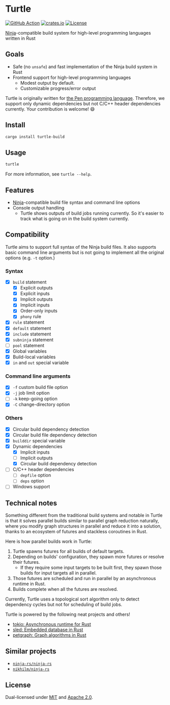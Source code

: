 # Turtle

[![GitHub Action](https://img.shields.io/github/workflow/status/raviqqe/turtle/test?style=flat-square)](https://github.com/raviqqe/turtle/actions)
[![crates.io](https://img.shields.io/crates/v/turtle-build?style=flat-square)](https://crates.io/crates/turtle-build)
[![License](https://img.shields.io/crates/l/turtle-build?style=flat-square)](#License)

[Ninja][ninja]-compatible build system for high-level programming languages written in Rust

## Goals

- Safe (no `unsafe`) and fast implementation of the Ninja build system in Rust
- Frontend support for high-level programming languages
  - Modest output by default.
  - Customizable progress/error output

Turtle is originally written for [the Pen programming language](https://github.com/pen-lang/pen). Therefore, we support only dynamic dependencies but not C/C++ header dependencies currently. Your contribution is welcome! 😄

## Install

```sh
cargo install turtle-build
```

## Usage

```sh
turtle
```

For more information, see `turtle --help`.

## Features

- [Ninja][ninja]-compatible build file syntax and command line options
- Console output handling
  - Turtle shows outputs of build jobs running currently. So it's easier to track what is going on in the build system currently.

## Compatibility

Turtle aims to support full syntax of the Ninja build files. It also supports basic command line arguments but is not going to implement all the original options (e.g. `-t` option.)

### Syntax

- [x] `build` statement
  - [x] Explicit outputs
  - [x] Explicit inputs
  - [x] Implicit outputs
  - [x] Implicit inputs
  - [x] Order-only inputs
  - [x] `phony` rule
- [x] `rule` statement
- [x] `default` statement
- [x] `include` statement
- [x] `subninja` statement
- [ ] `pool` statement
- [x] Global variables
- [x] Build-local variables
- [x] `in` and `out` special variable

### Command line arguments

- [x] `-f` custom build file option
- [x] `-j` job limit option
- [ ] `-k` keep-going option
- [x] `-C` change-directory option

### Others

- [x] Circular build dependency detection
- [x] Circular build file dependency detection
- [x] `builddir` special variable
- [x] Dynamic dependencies
  - [x] Implicit inputs
  - [ ] Implicit outputs
  - [x] Circular build dependency detection
- [ ] C/C++ header dependencies
  - [ ] `depfile` option
  - [ ] `deps` option
- [ ] Windows support

## Technical notes

Something different from the traditional build systems and notable in Turtle is that it solves parallel builds similar to parallel graph reduction naturally, where you modify graph structures in parallel and reduce it into a solution, thanks to an ecosystem of futures and stackless coroutines in Rust.

Here is how parallel builds work in Turtle:

1. Turtle spawns futures for all builds of default targets.
2. Depending on builds' configuration, they spawn more futures or resolve their futures.
   - If they require some input targets to be built first, they spawn those builds for input targets all in parallel.
3. Those futures are scheduled and run in parallel by an asynchronous runtime in Rust.
4. Builds complete when all the futures are resolved.

Currently, Turtle uses a topological sort algorithm only to detect dependency cycles but not for scheduling of build jobs.

Turtle is powered by the following neat projects and others!

- [tokio: Asynchronous runtime for Rust](https://github.com/tokio-rs/tokio)
- [sled: Embedded database in Rust](https://github.com/spacejam/sled)
- [petgraph: Graph algorithms in Rust](https://github.com/petgraph/petgraph)

## Similar projects

- [`ninja-rs/ninja-rs`](https://github.com/ninja-rs/ninja-rs)
- [`nikhilm/ninja-rs`](https://github.com/nikhilm/ninja-rs)

## License

Dual-licensed under [MIT](LICENSE-MIT) and [Apache 2.0](LICENSE-APACHE).

[ninja]: https://github.com/ninja-build/ninja
